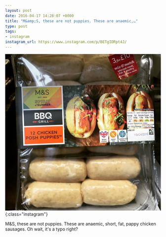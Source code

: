 ```yaml
---
layout: post
date: 2016-04-17 14:28:07 +0000
title: "M&amp;S, these are not puppies. These are anaemic,…"
type: post
tags:
- instagram
instagram_url: https://www.instagram.com/p/BETgIDRpt4J/
---
```


![Instagram - BETgIDRpt4J](/assets/BETgIDRpt4J.jpg){:class="instagram"}

M&S, these are not puppies. These are anaemic, short, fat, pappy chicken sausages. Oh wait, it's a typo right?
